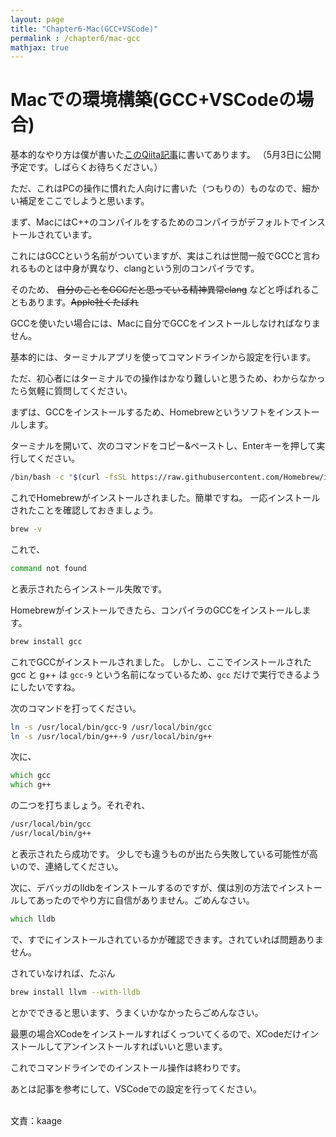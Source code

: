 ```yaml
---
layout: page
title: "Chapter6-Mac(GCC+VSCode)"
permalink : /chapter6/mac-gcc
mathjax: true
---
```


# Macでの環境構築(GCC+VSCodeの場合)

基本的なやり方は僕が書いた[このQiita記事](https://qiita.com/ageprocpp/items/d5111699f9e8a0d88c89)に書いてあります。
（5月3日に公開予定です。しばらくお待ちください。）

ただ、これはPCの操作に慣れた人向けに書いた（つもりの）ものなので、細かい補足をここでしようと思います。

まず、MacにはC++のコンパイルをするためのコンパイラがデフォルトでインストールされています。

これにはGCCという名前がついていますが、実はこれは世間一般でGCCと言われるものとは中身が異なり、clangという別のコンパイラです。

そのため、 ~~自分のことをGCCだと思っている精神異常clang~~ などと呼ばれることもあります。~~Apple社くたばれ~~

GCCを使いたい場合には、Macに自分でGCCをインストールしなければなりません。

基本的には、ターミナルアプリを使ってコマンドラインから設定を行います。

ただ、初心者にはターミナルでの操作はかなり難しいと思うため、わからなかったら気軽に質問してください。

まずは、GCCをインストールするため、Homebrewというソフトをインストールします。

ターミナルを開いて、次のコマンドをコピー&ペーストし、Enterキーを押して実行してください。

```zsh
/bin/bash -c "$(curl -fsSL https://raw.githubusercontent.com/Homebrew/install/master/install.sh)"
```

これでHomebrewがインストールされました。簡単ですね。
一応インストールされたことを確認しておきましょう。

```zsh
brew -v
```

これで、

```zsh
command not found
```

と表示されたらインストール失敗です。

Homebrewがインストールできたら、コンパイラのGCCをインストールします。

```zsh
brew install gcc
```

これでGCCがインストールされました。
しかし、ここでインストールされた gcc と g++ は `gcc-9` という名前になっているため、`gcc` だけで実行できるようにしたいですね。

次のコマンドを打ってください。

```zsh
ln -s /usr/local/bin/gcc-9 /usr/local/bin/gcc
ln -s /usr/local/bin/g++-9 /usr/local/bin/g++
```

次に、

```zsh
which gcc
which g++
```

の二つを打ちましょう。それぞれ、

```zsh
/usr/local/bin/gcc
/usr/local/bin/g++
```

と表示されたら成功です。
少しでも違うものが出たら失敗している可能性が高いので、連絡してください。

次に、デバッガのlldbをインストールするのですが、僕は別の方法でインストールしてあったのでやり方に自信がありません。ごめんなさい。

```zsh
which lldb
```

で、すでにインストールされているかが確認できます。されていれば問題ありません。

されていなければ、たぶん

```zsh
brew install llvm --with-lldb
```

とかでできると思います、うまくいかなかったらごめんなさい。

最悪の場合XCodeをインストールすればくっついてくるので、XCodeだけインストールしてアンインストールすればいいと思います。

これでコマンドラインでのインストール操作は終わりです。

あとは記事を参考にして、VSCodeでの設定を行ってください。

<br>
文責：kaage
